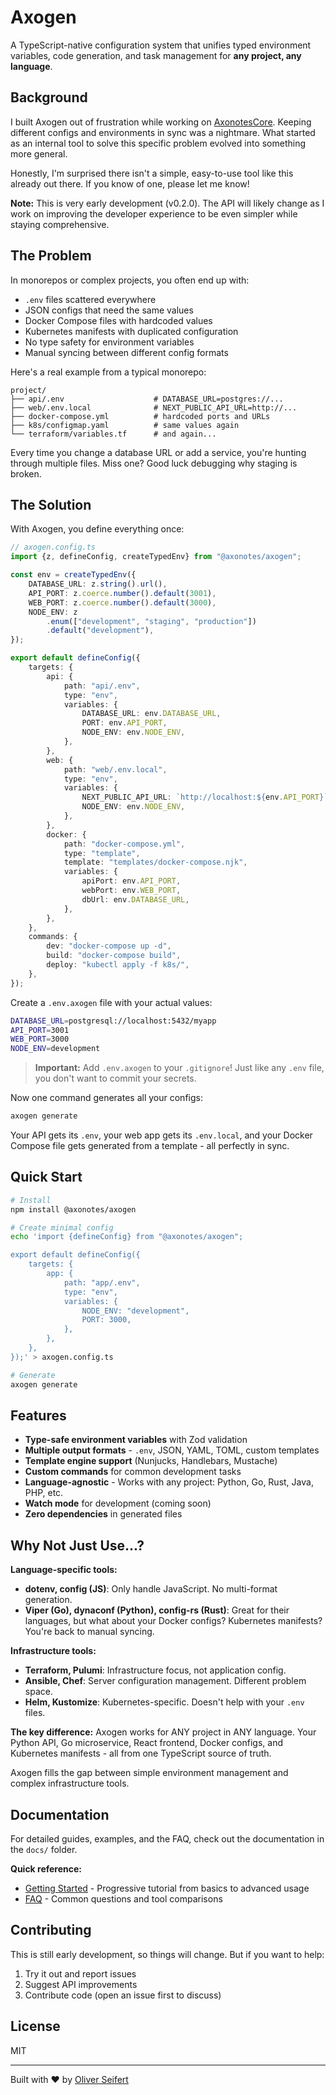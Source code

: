 # Axogen

A TypeScript-native configuration system that unifies typed environment
variables, code generation, and task management for **any project, any
language**.

## Background

I built Axogen out of frustration while working on
[AxonotesCore](https://github.com/axonotes/AxonotesCore). Keeping different
configs and environments in sync was a nightmare. What started as an internal
tool to solve this specific problem evolved into something more general.

Honestly, I'm surprised there isn't a simple, easy-to-use tool like this already
out there. If you know of one, please let me know!

**Note:** This is very early development (v0.2.0). The API will likely change as
I work on improving the developer experience to be even simpler while staying
comprehensive.

## The Problem

In monorepos or complex projects, you often end up with:

- `.env` files scattered everywhere
- JSON configs that need the same values
- Docker Compose files with hardcoded values
- Kubernetes manifests with duplicated configuration
- No type safety for environment variables
- Manual syncing between different config formats

Here's a real example from a typical monorepo:

```
project/
├── api/.env                    # DATABASE_URL=postgres://...
├── web/.env.local              # NEXT_PUBLIC_API_URL=http://...
├── docker-compose.yml          # hardcoded ports and URLs
├── k8s/configmap.yaml          # same values again
└── terraform/variables.tf      # and again...
```

Every time you change a database URL or add a service, you're hunting through
multiple files. Miss one? Good luck debugging why staging is broken.

## The Solution

With Axogen, you define everything once:

```typescript
// axogen.config.ts
import {z, defineConfig, createTypedEnv} from "@axonotes/axogen";

const env = createTypedEnv({
    DATABASE_URL: z.string().url(),
    API_PORT: z.coerce.number().default(3001),
    WEB_PORT: z.coerce.number().default(3000),
    NODE_ENV: z
        .enum(["development", "staging", "production"])
        .default("development"),
});

export default defineConfig({
    targets: {
        api: {
            path: "api/.env",
            type: "env",
            variables: {
                DATABASE_URL: env.DATABASE_URL,
                PORT: env.API_PORT,
                NODE_ENV: env.NODE_ENV,
            },
        },
        web: {
            path: "web/.env.local",
            type: "env",
            variables: {
                NEXT_PUBLIC_API_URL: `http://localhost:${env.API_PORT}`,
                NODE_ENV: env.NODE_ENV,
            },
        },
        docker: {
            path: "docker-compose.yml",
            type: "template",
            template: "templates/docker-compose.njk",
            variables: {
                apiPort: env.API_PORT,
                webPort: env.WEB_PORT,
                dbUrl: env.DATABASE_URL,
            },
        },
    },
    commands: {
        dev: "docker-compose up -d",
        build: "docker-compose build",
        deploy: "kubectl apply -f k8s/",
    },
});
```

Create a `.env.axogen` file with your actual values:

```bash
DATABASE_URL=postgresql://localhost:5432/myapp
API_PORT=3001
WEB_PORT=3000
NODE_ENV=development
```

> **Important:** Add `.env.axogen` to your `.gitignore`! Just like any `.env`
> file, you don't want to commit your secrets.

Now one command generates all your configs:

```bash
axogen generate
```

Your API gets its `.env`, your web app gets its `.env.local`, and your Docker
Compose file gets generated from a template - all perfectly in sync.

## Quick Start

```bash
# Install
npm install @axonotes/axogen

# Create minimal config
echo 'import {defineConfig} from "@axonotes/axogen";

export default defineConfig({
    targets: {
        app: {
            path: "app/.env",
            type: "env",
            variables: {
                NODE_ENV: "development",
                PORT: 3000,
            },
        },
    },
});' > axogen.config.ts

# Generate
axogen generate
```

## Features

- **Type-safe environment variables** with Zod validation
- **Multiple output formats** - `.env`, JSON, YAML, TOML, custom templates
- **Template engine support** (Nunjucks, Handlebars, Mustache)
- **Custom commands** for common development tasks
- **Language-agnostic** - Works with any project: Python, Go, Rust, Java, PHP,
  etc.
- **Watch mode** for development (coming soon)
- **Zero dependencies** in generated files

## Why Not Just Use...?

**Language-specific tools:**

- **dotenv, config (JS)**: Only handle JavaScript. No multi-format generation.
- **Viper (Go), dynaconf (Python), config-rs (Rust)**: Great for their
  languages, but what about your Docker configs? Kubernetes manifests? You're
  back to manual syncing.

**Infrastructure tools:**

- **Terraform, Pulumi**: Infrastructure focus, not application config.
- **Ansible, Chef**: Server configuration management. Different problem space.
- **Helm, Kustomize**: Kubernetes-specific. Doesn't help with your `.env` files.

**The key difference:** Axogen works for ANY project in ANY language. Your
Python API, Go microservice, React frontend, Docker configs, and Kubernetes
manifests - all from one TypeScript source of truth.

Axogen fills the gap between simple environment management and complex
infrastructure tools.

## Documentation

For detailed guides, examples, and the FAQ, check out the documentation in the
`docs/` folder.

**Quick reference:**

- [Getting Started](docs/getting-started.md) - Progressive tutorial from basics
  to advanced usage
- [FAQ](docs/faq.md) - Common questions and tool comparisons

## Contributing

This is still early development, so things will change. But if you want to help:

1. Try it out and report issues
2. Suggest API improvements
3. Contribute code (open an issue first to discuss)

## License

MIT

---

Built with ❤️ by [Oliver Seifert](https://github.com/imgajeed76)
